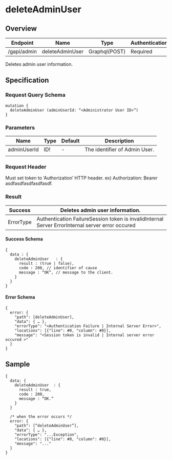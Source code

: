 # deleteAdminUser

## Overview

| Endpoint | Name | Type | Authentication |
| --- | --- | --- | --- |
| /gapi/admin | deleteAdminUser | Graphql\(POST\) | Required |

Deletes admin user information.

## Specification

### Request Query Schema

```text
mutation {
  deleteAdminUser (adminUserId: “<Administrator User ID>”)
}
```

### Parameters

| Name | Type | Default | Description |
| --- | --- | --- | --- |
| adminUserId | ID! | - | The identifier of Admin User. |
|  |  |  |  |

### Request Header

Must set token to ‘Authorization’ HTTP header. ex\) Authorization: Bearer asdfasdfasdfasdfasdf.

### Result

| Success | Deletes admin user information. |
| --- | --- |
| ErrorType | Authentication FailureSession token is invalidInternal Server ErrorInternal server error occured |

#### Success Schema

```text
{
  data : {
    deleteAdminUser   : {
      result : (true | false),
      code : 200, // identifier of cause
      message : “OK”, // message to the client.
    }
  }
}
```

#### Error Schema

```text
{
  error: {
    "path": [deleteAdminUser],
    "data": { … },
    "errorType": "<Authentication Failure | Internal Server Error>",
    "locations": [{"line": #0, "column": #0}],
    "message": "<Session token is invalid | Internal server error occured >"
  }
}
```

## Sample

```text
{
  data: {
    deleteAdminUser  : {
      result : true,
      code : 200,
      message : “OK.”
    }
  }

  /* when the error occurs */
  error: {
    "path": [“deleteAdminUser”],
    "data": { … },
    "errorType": "...Exception",
    "locations": [{"line": #0, "column": #0}],
    "message": "..."
  }
}
```

